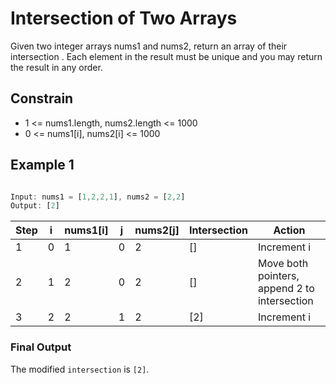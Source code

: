 
# Intersection of Two Arrays

Given two integer arrays nums1 and nums2, return an array of their 
intersection
. Each element in the result must be unique and you may return the result in any order.



## Constrain

- 1 <= nums1.length, nums2.length <= 1000
- 0 <= nums1[i], nums2[i] <= 1000

## Example 1

```javascript

Input: nums1 = [1,2,2,1], nums2 = [2,2]
Output: [2]

```


| Step | i | nums1[i] | j | nums2[j] | Intersection | Action |
|------|---|----------|---|----------|--------------|--------|
| 1    | 0 | 1        | 0 | 2        | []           | Increment i |
| 2    | 1 | 2        | 0 | 2        | []           | Move both pointers, append 2 to intersection |
| 3    | 2 | 2        | 1 | 2        | [2]          | Increment i |

### Final Output

The modified `intersection` is `[2]`.


